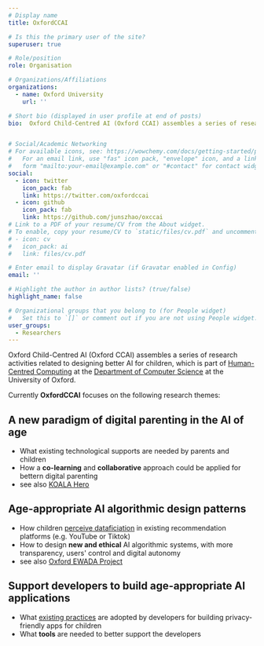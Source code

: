 ```yaml
---
# Display name
title: OxfordCCAI

# Is this the primary user of the site?
superuser: true

# Role/position
role: Organisation

# Organizations/Affiliations
organizations:
  - name: Oxford University
    url: ''

# Short bio (displayed in user profile at end of posts)
bio:  Oxford Child-Centred AI (Oxford CCAI) assembles a series of research activities related to designing better AI for children, which is part of [Human-Centred Computing](http://hcc.cs.ox.ac.uk/) at the [Department of Computer Science](http://www.cs.ox.ac.uk/) at the University of Oxford. 


# Social/Academic Networking
# For available icons, see: https://wowchemy.com/docs/getting-started/page-builder/#icons
#   For an email link, use "fas" icon pack, "envelope" icon, and a link in the
#   form "mailto:your-email@example.com" or "#contact" for contact widget.
social:
  - icon: twitter
    icon_pack: fab
    link: https://twitter.com/oxfordccai
  - icon: github
    icon_pack: fab
    link: https://github.com/junszhao/oxccai
# Link to a PDF of your resume/CV from the About widget.
# To enable, copy your resume/CV to `static/files/cv.pdf` and uncomment the lines below.
# - icon: cv
#   icon_pack: ai
#   link: files/cv.pdf

# Enter email to display Gravatar (if Gravatar enabled in Config)
email: ''

# Highlight the author in author lists? (true/false)
highlight_name: false

# Organizational groups that you belong to (for People widget)
#   Set this to `[]` or comment out if you are not using People widget.
user_groups:
  - Researchers
---
```


Oxford Child-Centred AI (Oxford CCAI) assembles a series of research activities related to designing better AI for children, which is part of [Human-Centred Computing](http://hcc.cs.ox.ac.uk/) at the [Department of Computer Science](http://www.cs.ox.ac.uk/) at the University of Oxford. 

Currently **OxfordCCAI** focuses on the following research themes:

## A new paradigm of digital parenting in the AI of age 
* What existing technological supports are needed by parents and children
* How a **co-learning** and **collaborative** approach could be applied for bettern digital parenting
* see also [KOALA Hero](https://koala.web.ox.ac.uk)

## Age-appropriate AI algorithmic design patterns
* How children [perceive dataficiation](https://www.tiffanygewang.com/publication/paper-placeholder-8/) in existing recommendation platforms (e.g. YouTube or Tiktok)
* How to design **new and ethical** AI algorithmic systems, with more transparency, users' control and digital autonomy
* see also [Oxford EWADA Project](http://ewada.ox.ac.uk)

## Support developers to build age-appropriate AI applications
* What [existing practices]() are adopted by developers for building privacy-friendly apps for children
* What **tools** are needed to better support the developers
